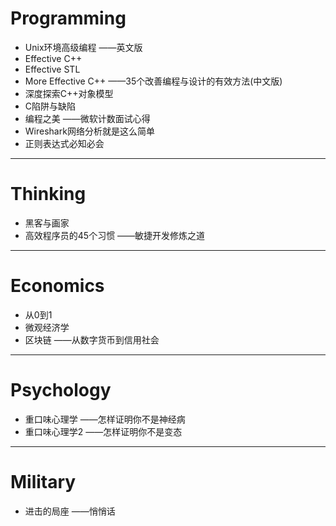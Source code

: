 # Programming

- Unix环境高级编程 ——英文版
- Effective C++
- Effective STL
- More Effective C++ ——35个改善编程与设计的有效方法(中文版)
- 深度探索C++对象模型
- C陷阱与缺陷
- 编程之美 ——微软计数面试心得
- Wireshark网络分析就是这么简单
- 正则表达式必知必会

---
# Thinking

- 黑客与画家
- 高效程序员的45个习惯 ——敏捷开发修炼之道

---
# Economics

- 从0到1
- 微观经济学
- 区块链 ——从数字货币到信用社会

---
# Psychology

- 重口味心理学 ——怎样证明你不是神经病
- 重口味心理学2 ——怎样证明你不是变态

---
# Military

- 进击的局座 ——悄悄话